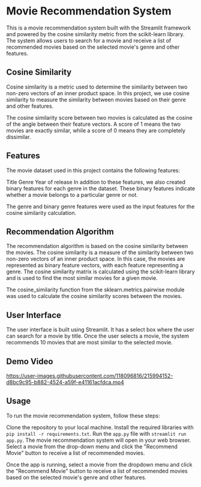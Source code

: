 # Movie Recommendation System
This is a movie recommendation system built with the Streamlit framework and powered by the cosine similarity metric from the scikit-learn library. The system allows users to search for a movie and receive a list of recommended movies based on the selected movie's genre and other features.

## Cosine Similarity
Cosine similarity is a metric used to determine the similarity between two non-zero vectors of an inner product space. In this project, we use cosine similarity to measure the similarity between movies based on their genre and other features.

The cosine similarity score between two movies is calculated as the cosine of the angle between their feature vectors. A score of 1 means the two movies are exactly similar, while a score of 0 means they are completely dissimilar.

## Features
The movie dataset used in this project contains the following features:

Title
Genre
Year of release
In addition to these features, we also created binary features for each genre in the dataset. These binary features indicate whether a movie belongs to a particular genre or not.

The genre and binary genre features were used as the input features for the cosine similarity calculation.

## Recommendation Algorithm
The recommendation algorithm is based on the cosine similarity between the movies. The cosine similarity is a measure of the similarity between two non-zero vectors of an inner product space. In this case, the movies are represented as binary feature vectors, with each feature representing a genre. The cosine similarity matrix is calculated using the scikit-learn library and is used to find the most similar movies for a given movie.

The cosine_similarity function from the sklearn.metrics.pairwise module was used to calculate the cosine similarity scores between the movies.

## User Interface
The user interface is built using Streamlit. It has a select box where the user can search for a movie by title. Once the user selects a movie, the system recommends 10 movies that are most similar to the selected movie.

## Demo Video

https://user-images.githubusercontent.com/118096816/215994152-d8bc9c95-b882-4524-a59f-e41161acfdca.mp4

## Usage
To run the movie recommendation system, follow these steps:

Clone the repository to your local machine.
Install the required libraries with `pip install -r requirements.txt`.
Run the `app.py` file with `streamlit run app.py`.
The movie recommendation system will open in your web browser. Select a movie from the drop-down menu and click the "Recommend Movie" button to receive a list of recommended movies.

Once the app is running, select a movie from the dropdown menu and click the "Recommend Movie" button to receive a list of recommended movies based on the selected movie's genre and other features.

